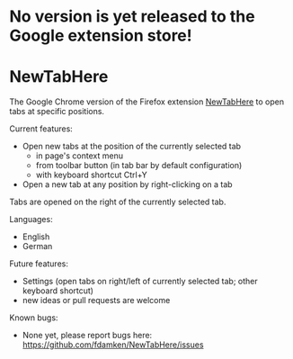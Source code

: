 # No version is yet released to the Google extension store!

# NewTabHere

The Google Chrome version of the Firefox extension [NewTabHere](https://github.com/pollti/NewTabHere) to open tabs at specific positions.

Current features:
* Open new tabs at the position of the currently selected tab
  * in page's context menu
  * from toolbar button (in tab bar by default configuration)
  * with keyboard shortcut Ctrl+Y
* Open a new tab at any position by right-clicking on a tab

Tabs are opened on the right of the currently selected tab.

Languages:
* English
* German

Future features:
* Settings (open tabs on right/left of currently selected tab; other keyboard shortcut)
* new ideas or pull requests are welcome

Known bugs:
* None yet, please report bugs here: https://github.com/fdamken/NewTabHere/issues
